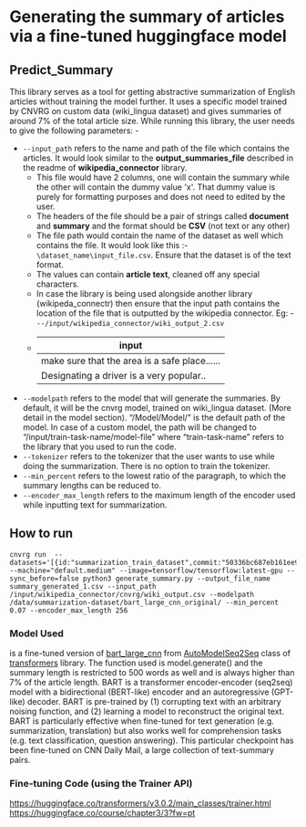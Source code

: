 # Generating the summary of articles via a fine-tuned huggingface model
## Predict_Summary

This library serves as a tool for getting abstractive summarization of English articles without training the model further. It uses a specific model trained by CNVRG on custom data (wiki_lingua dataset) and gives summaries of around 7% of the total article size. While running this library, the user needs to give the following parameters: -

- `--input_path` refers to the name and path of the file which contains the articles. It would look similar to the **output_summaries_file** described in the readme of **wikipedia_connector** library. 
   - This file would have 2 columns, one will contain the summary while the other will contain the dummy value 'x'. That dummy value is purely for formatting purposes and does not need to edited by the user.
   - The headers of the file should be a pair of strings called **document** and **summary** and the format should be **CSV** (not text or any other)
   - The file path would contain the name of the dataset as well which contains the file. It would look like this :- `\dataset_name\input_file.csv`. Ensure that the dataset is of the text format.
   - The values can contain **article text**, cleaned off any special characters.
   - In case the library is being used alongside another library (wikipeda_connectr) then ensure that the input path contains the location of the file that is outputted by the wikipedia connector. Eg: - `--/input/wikipedia_connector/wiki_output_2.csv`
   -    |input   |
        |---|
        |make sure that the area is a safe place......   |   
        |Designating a driver is a very popular..|
- `--modelpath` refers to the model that will generate the summaries. By default, it will be the cnvrg model, trained on wiki_lingua dataset. (More detail in the model section). “/Model/Model/” is the default path of the model. In case of a custom model, the path will be changed to “/input/train-task-name/model-file” where “train-task-name” refers to the library that you used to run the code.
- `--tokenizer` refers to the tokenizer that the user wants to use while doing the summarization. There is no option to train the tokenizer.
- `--min_percent` refers to the lowest ratio of the paragraph, to which the summary lengths can be reduced to.
- `--encoder_max_length` refers to the maximum length of the encoder used while inputting text for summarization.

## How to run
```
cnvrg run  --datasets='[{id:"summarization_train_dataset",commit:"50336bc687eb161ee9fb0ddb8cf2b7e65bad865f"}]' --machine="default.medium" --image=tensorflow/tensorflow:latest-gpu --sync_before=false python3 generate_summary.py --output_file_name summary_generated_1.csv --input_path /input/wikipedia_connector/cnvrg/wiki_output.csv --modelpath /data/summarization-dataset/bart_large_cnn_original/ --min_percent 0.07 --encoder_max_length 256
```
### Model Used
is a fine-tuned version of [bart_large_cnn](https://huggingface.co/facebook/bart-large-cnn) from [AutoModelSeq2Seq](https://huggingface.co/transformers/model_doc/encoderdecoder.html) class of [transformers](https://huggingface.co/transformers/) library. The function used is model.generate() and the summary length is restricted to 500 words as well and is always higher than 7% of the article length.
BART is a transformer encoder-encoder (seq2seq) model with a bidirectional (BERT-like) encoder and an autoregressive (GPT-like) decoder. BART is pre-trained by (1) corrupting text with an arbitrary noising function, and (2) learning a model to reconstruct the original text.
BART is particularly effective when fine-tuned for text generation (e.g. summarization, translation) but also works well for comprehension tasks (e.g. text classification, question answering). This particular checkpoint has been fine-tuned on CNN Daily Mail, a large collection of text-summary pairs.
### Fine-tuning Code (using the Trainer API)
https://huggingface.co/transformers/v3.0.2/main_classes/trainer.html
https://huggingface.co/course/chapter3/3?fw=pt
